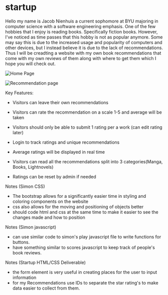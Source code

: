# startup
Hello my name is Jacob Nienhuis a current sophomore at BYU majoring in computer science with a software engineering emphasis.
One of the few hobbies that I enjoy is reading books. Specifically fiction books. However, I've noticed as time passes that this hobby is not as popular anymore.
Some may say this is due to the increased usage and popularity of computers and other devices, but I instead believe it is due to the lack of recommendations.
Thus I will be creadting a website with my own book recommendations that come with my own reviews of them along with where to get them which I hope you will check out.

![Home Page](https://user-images.githubusercontent.com/100976795/215240395-e2aeea84-c5f0-4292-b93e-d1c9eae6d283.jpg)


![Recommendation page](https://user-images.githubusercontent.com/100976795/215240418-43d608db-efef-4803-83be-8768df017c64.jpg)

Key Features:

- Visitors can leave their own recommendations

- Visitors can rate the recommendation on a scale 1-5 and average will be taken

- Visitors should only be able to submit 1 rating per a work (can edit rating later)

- Login to track ratings and unique recommendations

- Average ratings will be displayed in real time

- Visitors can read all the recommendations split into 3 categories(Manga, Books, Lightnovels)

- Ratings can be reset by admin if needed


Notes (Simon CSS)

- The bootstrap allows for a significantly easier time in styling and coloring components on the website
- css also allows for the moving and positioning of objects better
- should code html and css at the same time to make it easier to see the changes made and how to position

Notes (Simon javascript)

- can use similar code to simon's play javascript file to write functions for buttons.
- have something similar to scores javascript to keep track of people's book reviews.

Notes (Startup HTML/CSS Deliverable)
- the form element is very useful in creating places for the user to input information
- for my Recommendations use IDs to separate the star rating's to make data easier to collect from them.
